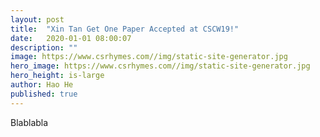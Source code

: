 ```yaml
---
layout: post
title:  "Xin Tan Get One Paper Accepted at CSCW19!"
date:   2020-01-01 08:00:07
description: ""
image: https://www.csrhymes.com//img/static-site-generator.jpg
hero_image: https://www.csrhymes.com//img/static-site-generator.jpg
hero_height: is-large
author: Hao He
published: true
---
```


Blablabla